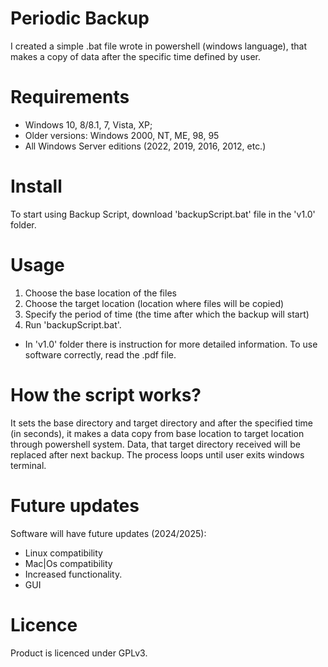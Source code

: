 # Periodic Backup
I created a simple .bat file wrote in powershell (windows language), that makes a copy of data after the specific time defined by user.

# Requirements
- Windows 10, 8/8.1, 7, Vista, XP;
- Older versions: Windows 2000, NT, ME, 98, 95
- All Windows Server editions (2022, 2019, 2016, 2012, etc.)

# Install
To start using Backup Script, download 'backupScript.bat' file in the 'v1.0' folder.

# Usage
1) Choose the base location of the files
2) Choose the target location (location where files will be copied)
3) Specify the period of time (the time after which the backup will start)
4) Run 'backupScript.bat'.
* In 'v1.0' folder there is instruction for more detailed information. To use software correctly, read the .pdf file.

# How the script works?
It sets the base directory and target directory and after the specified time (in seconds), it makes a data copy from base location to target location through powershell system. Data, that target directory received will be replaced after next backup. The process loops until user exits windows terminal. 

# Future updates
Software will have future updates (2024/2025):
- Linux compatibility
- Mac|Os compatibility
- Increased functionality.
- GUI

# Licence
Product is licenced under GPLv3.

